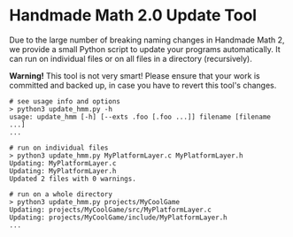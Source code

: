 # Handmade Math 2.0 Update Tool

Due to the large number of breaking naming changes in Handmade Math 2, we provide a small Python script to update your programs automatically. It can run on individual files or on all files in a directory (recursively).

**Warning!** This tool is not very smart! Please ensure that your work is committed and backed up, in case you have to revert this tool's changes.

```
# see usage info and options
> python3 update_hmm.py -h
usage: update_hmm [-h] [--exts .foo [.foo ...]] filename [filename ...]
...

# run on individual files
> python3 update_hmm.py MyPlatformLayer.c MyPlatformLayer.h
Updating: MyPlatformLayer.c
Updating: MyPlatformLayer.h
Updated 2 files with 0 warnings.

# run on a whole directory
> python3 update_hmm.py projects/MyCoolGame
Updating: projects/MyCoolGame/src/MyPlatformLayer.c
Updating: projects/MyCoolGame/include/MyPlatformLayer.h
...
```
